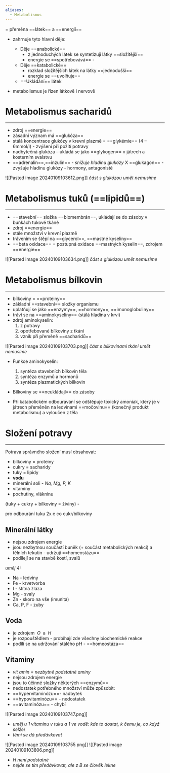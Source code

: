 ```yaml
---
aliases:
  - Metabolismus
---
```

= přeměna ==látek== a ==energií==
- zahrnuje tyto hlavní děje:
	- Děje ==anabolické==
		- z jednoduchých látek se syntetizují látky ==složitější==
		- energie se ==spotřebovává== - 
	- Děje ==katabolické==
		- rozklad složitějších látek na látky ==jednodušší==
		- energie se ==uvolňuje==
	- ==Ukládání== látek

- metabolismus je řízen látkově i nervově
 
# Metabolismus sacharidů
---
- zdroj ==energie==
- zásadní význam má ==glukóza==
- stálá koncentrace glukózy v krevní plazmě = ==glykémie== (4 – 6mmol/l) - zvýšení při požití potravy
- nadbytečná glukóza – ukládá se jako ==glykogen== v játrech a kosterním svalstvu
- ==adrenalin==,==inzulin== - _snižuje hladinu glukózy_  X ==glukagon== - zvyšuje hladinu glukózy - hormony, antagonisté

![[Pasted image 20240109103612.png]]
_část s glukózou umět nemusíme_

# Metabolismus tuků (==lipidů==)
---
- ==stavební== složka ==biomembrán==, ukládají se do zásoby v buňkách tukové tkáně
- zdroj ==energie==
- stále množství v krevní plazmě
- trávením se štěpí na ==glycerol==, ==mastné kyseliny==
- ==beta oxidace== = postupná oxidace ==mastných kyselin==, zdrojem ==energie==

![[Pasted image 20240109103634.png]]
_část s glukózou umět nemusíme_

# Metabolismus bílkovin
---
- bílkoviny = ==proteiny==
- základní ==stavební== složky organismu
- uplatňují se jako ==enzymy==, ==hormony==, ==imunoglobuliny==
- tráví se na ==aminokyseliny== (stálá hladina v krvi)
- zdroj aminokyselin:
	1. z potravy
	2. opotřebované bílkoviny z tkání
	 3. vznik při přeměně ==sacharidů==

![[Pasted image 20240109103703.png]]
_část s bílkovinami tkání umět nemusíme_

- Funkce aminokyselin:
	1. syntéza stavebních bílkovin těla
	2. syntéza enzymů a hormonů
	3. syntéza plazmatických bílkovin

- Bílkoviny se ==neukládají== do zásoby
- Při katabolickém odbourávání se odštěpuje toxický amoniak, který je v játrech přeměněn na ledvinami ==močovinu== (konečný produkt metabolismu) a vyloučen z těla

# Složení potravy
---
Potrava správného složení musí obsahovat:
- bílkoviny = proteiny
- cukry = sacharidy
- tuky = lipidy
- **vodu**
- minerální soli - _Na, Mg, P, K_
- vitamíny
- pochutiny, vlákninu

(tuky + cukry + bílkoviny = živiny) - 

pro odbourání tuku 2x e co cukr/bílkoviny



## Minerální látky
- nejsou zdrojem energie
- jsou nezbytnou součástí buněk (+ součást metabolických reakcí) a tělních tekutin - udržují ==homeostázu==
- podílejí se na stavbě kostí, svalů

_uměj 4:_
- Na - ledviny
- Fe - krvetvorba
- I - štítná žláza
- Mg - svaly
- Zn - skoro na vše (imunita)
- Ca, P, F - zuby

## Voda
- je zdrojem  ${\ O\ }$ a  ${\ H\ }$
- je rozpouštědlem - probíhají zde všechny biochemické reakce
- podílí se na udržování stálého pH - ==homeostáza==

## Vitamíny
- _vit amin = nezbytně podstatné aminy_
- nejsou zdrojem energie
- jsou to účinné složky některých ==enzymů==
- nedostatek potřebného množství může způsobit:
- ==hypervitaminózu==- nadbytek
- ==hypovitaminózu== - nedostatek
- ==avitaminózu== - chybí

![[Pasted image 20240109103747.png]]
- _uměj u 1 vitamínu v tuku a 1 ve vodě: kde to dostat, k čemu je, co když selže_\
- _těmi se dá předávkovat_

![[Pasted image 20240109103755.png]]
![[Pasted image 20240109103806.png]]
 - _H není podstatné_
- _nejde se tím předávkovat, ale z B se člověk lekne_